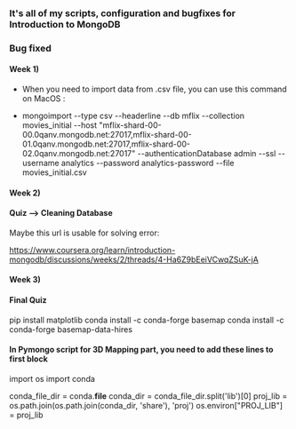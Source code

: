 ### It's all of my scripts, configuration and bugfixes for Introduction to MongoDB

### Bug fixed
#### Week 1)
+ When you need to import data from .csv file, you can use this command on MacOS : 
- mongoimport --type csv --headerline --db mflix --collection movies_initial --host "mflix-shard-00-00.0qanv.mongodb.net:27017,mflix-shard-00-01.0qanv.mongodb.net:27017,mflix-shard-00-02.0qanv.mongodb.net:27017" --authenticationDatabase admin --ssl --username analytics --password analytics-password --file movies_initial.csv

#### Week 2)
####  Quiz --> Cleaning Database
Maybe this url is usable for solving error:

https://www.coursera.org/learn/introduction-mongodb/discussions/weeks/2/threads/4-Ha6Z9bEeiVCwqZSuK-jA

#### Week 3)
####  Final Quiz

pip install matplotlib
conda install -c conda-forge basemap
conda install -c conda-forge basemap-data-hires

#### In Pymongo script for 3D Mapping part, you need to add these lines to first block

import os
import conda

conda_file_dir = conda.__file__
conda_dir = conda_file_dir.split('lib')[0]
proj_lib = os.path.join(os.path.join(conda_dir, 'share'), 'proj')
os.environ["PROJ_LIB"] = proj_lib
